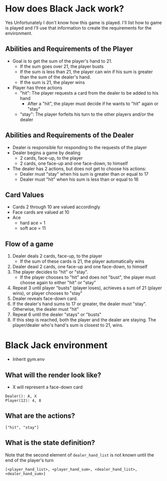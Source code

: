 # How does Black Jack work?
Yes Unfortunately I don't know how this game is played. I'll list how to game is played and I'll use that information to create the requirements for the environment.

## Abilities and Requirements of the Player
* Goal is to get the sum of the player's hand to 21.
    * If the sum goes over 21, the player busts
    * If the sum is less than 21, the player can win if his sum is greater than the sum of the dealer's hand.
    * If the sum is 21, the player wins
* Player has three actions
    * "hit": The player requests a card from the dealer to be added to his hand
        * After a "hit", the player must decide if he wants to "hit" again or "stay"
    * "stay": The player forfeits his turn to the other players and/or the dealer

## Abilities and Requirements of the Dealer
* Dealer is responsible for responding to the requests of the player
* Dealer begins a game by dealing 
    * 2 cards, face-up, to the player
    * 2 cards, one face-up and one face-down, to himself
* The dealer has 2 actions, but does not get to choose his actions:
    * Dealer must "stay" when his sum is greater than or equal to 17
    * Dealer must "hit" when his sum is less than or equal to 16

## Card Values
* Cards 2 through 10 are valued accordingly
* Face cards are valued at 10
* Ace
    * hard ace = 1
    * soft ace = 11

## Flow of a game
1. Dealer deals 2 cards, face-up, to the player
    * If the sum of these cards is 21, the player automatically wins
2. Dealer deasl 2 cards, one face-up and one face-down, to himself
3. The player decides to "hit" or "stay". 
    * If the player chooses to "hit" and does not "bust", the player must choose again to either "hit" or "stay"
4. Repeat 3 until player "busts" (player loses), achieves a sum of 21 (player wins), or player chooses to "stay"
5. Dealer reveals face-down card.
6. If the dealer's hand sums to 17 or greater, the dealer must "stay". Otherwise, the dealer must "hit" 
7. Repeat 6 until the dealer "stays" or "busts"
8. If this step is reached, both the player and the dealer are staying. The player/dealer who's hand's sum is closest to 21, wins.

# Black Jack environment
* Inherit gym.env

## What will the render look like?
* X will represent a face-down card
```
Dealer(): A, X
Player(12): 4, 8
```
## What are the actions?
`["hit", "stay"]`

## What is the state definition?
Note that the second element of `dealer_hand_list` is not known until the end of the player's turn
```
[<player_hand_list>, <player_hand_sum>, <dealer_hand_list>, <dealer_hand_sum>]
``` 


